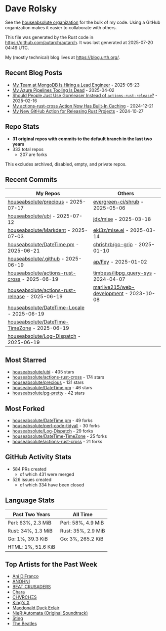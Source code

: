 
# Dave Rolsky

See the [houseabsolute organization](https://github.com/houseabsolute) for the
bulk of my code. Using a GitHub organization makes it easier to collaborate
with others.

This file was generated by the Rust code in
https://github.com/autarch/autarch. It was last generated at 2025-07-20 04:49 UTC.

My (mostly technical) blog lives at https://blog.urth.org/.

## Recent Blog Posts

- [My Team at MongoDB Is Hiring a Lead Engineer](https://blog.urth.org/2025/05/23/my-team-at-mongodb-is-hiring-a-lead-engineer/) - 2025-05-23
- [My Azure Pipelines Tooling Is Dead](https://blog.urth.org/2025/04/02/my-azure-pipelines-tooling-is-dead/) - 2025-04-02
- [Should People Just Use Goreleaser Instead of `actions-rust-release`?](https://blog.urth.org/2025/02/16/should-people-just-use-goreleaser-instead-of-actions-rust-release/) - 2025-02-16
- [My actions-rust-cross Action Now Has Built-In Caching](https://blog.urth.org/2024/12/21/my-actions-rust-cross-action-now-has-built-in-caching/) - 2024-12-21
- [My New GitHub Action for Releasing Rust Projects](https://blog.urth.org/2024/10/27/my-new-github-action-for-releasing-rust-projects/) - 2024-10-27


## Repo Stats
- **31 original repos with commits to the default branch in the last two years**
- 333 total repos
  - 207 are forks

This excludes archived, disabled, empty, and private repos.

## Recent Commits
| My Repos | Others |
|----------|--------|
| [houseabsolute/precious](https://github.com/houseabsolute/precious) - 2025-07-17              | [evergreen-ci/shrub](https://github.com/evergreen-ci/shrub) - 2025-05-06                |
| [houseabsolute/ubi](https://github.com/houseabsolute/ubi) - 2025-07-12              | [jdx/mise](https://github.com/jdx/mise) - 2025-03-18                |
| [houseabsolute/Markdent](https://github.com/houseabsolute/Markdent) - 2025-07-03              | [eki3z/mise.el](https://github.com/eki3z/mise.el) - 2025-03-14                |
| [houseabsolute/DateTime.pm](https://github.com/houseabsolute/DateTime.pm) - 2025-06-21              | [chrishrb/go-grip](https://github.com/chrishrb/go-grip) - 2025-01-10                |
| [houseabsolute/.github](https://github.com/houseabsolute/.github) - 2025-06-19              | [ap/Fey](https://github.com/ap/Fey) - 2025-01-02                |
| [houseabsolute/actions-rust-cross](https://github.com/houseabsolute/actions-rust-cross) - 2025-06-19              | [timbess/libpg_query-sys](https://github.com/timbess/libpg_query-sys) - 2024-04-07                |
| [houseabsolute/actions-rust-release](https://github.com/houseabsolute/actions-rust-release) - 2025-06-19              | [marlive215/web-development](https://github.com/marlive215/web-development) - 2023-10-08                |
| [houseabsolute/DateTime-Locale](https://github.com/houseabsolute/DateTime-Locale) - 2025-06-19              |                 |
| [houseabsolute/DateTime-TimeZone](https://github.com/houseabsolute/DateTime-TimeZone) - 2025-06-19              |                 |
| [houseabsolute/Log-Dispatch](https://github.com/houseabsolute/Log-Dispatch) - 2025-06-19              |                 |


## Most Starred
- [houseabsolute/ubi](https://github.com/houseabsolute/ubi) - 405 stars
- [houseabsolute/actions-rust-cross](https://github.com/houseabsolute/actions-rust-cross) - 174 stars
- [houseabsolute/precious](https://github.com/houseabsolute/precious) - 131 stars
- [houseabsolute/DateTime.pm](https://github.com/houseabsolute/DateTime.pm) - 46 stars
- [houseabsolute/pg-pretty](https://github.com/houseabsolute/pg-pretty) - 42 stars


## Most Forked
- [houseabsolute/DateTime.pm](https://github.com/houseabsolute/DateTime.pm) - 49 forks
- [houseabsolute/perl-code-tidyall](https://github.com/houseabsolute/perl-code-tidyall) - 30 forks
- [houseabsolute/Log-Dispatch](https://github.com/houseabsolute/Log-Dispatch) - 29 forks
- [houseabsolute/DateTime-TimeZone](https://github.com/houseabsolute/DateTime-TimeZone) - 25 forks
- [houseabsolute/actions-rust-cross](https://github.com/houseabsolute/actions-rust-cross) - 21 forks


## GitHub Activity Stats
- 584 PRs created
  - of which 431 were merged
- 526 issues created
  - of which 334 have been closed

## Language Stats
| Past Two Years        | All Time                |
|-----------------------|-------------------------|
| Perl: 63%, 2.3 MiB              | Perl: 58%, 4.9 MiB                |
| Rust: 34%, 1.3 MiB              | Rust: 35%, 2.9 MiB                |
| Go: 1%, 39.3 KiB              | Go: 3%, 265.2 KiB                |
| HTML: 1%, 51.6 KiB              |                 |


## Top Artists for the Past Week
* [Ani DiFranco](https://musicbrainz.org/artist/a7bdc71f-697a-45d9-92b2-a01fbbe50272)
* [ANOHNI](https://musicbrainz.org/artist/91b67275-db2c-4fc2-b51f-82978aeb5c41)
* [BEAT CRUSADERS](https://musicbrainz.org/artist/e8575463-1ef4-4fc7-8d63-b8b12fe3c13b)
* [Chara](https://musicbrainz.org/artist/94812064-a7c2-49d2-b6b0-b9e76289bf87)
* [CHVRCHΞS](https://musicbrainz.org/search?query=CHVRCH%CE%9ES&amp;type=artist&amp;method=indexed)
* [King&#39;s X](https://musicbrainz.org/artist/c8f5272e-8a94-4807-9099-70181e92fc46)
* [Macdonald Duck Eclair](https://musicbrainz.org/artist/9ffe82fa-2fc2-480f-bc32-147a89474d70)
* [NieR:Automata (Original Soundtrack)](https://musicbrainz.org/search?query=NieR%3AAutomata%20%28Original%20Soundtrack%29&amp;type=artist&amp;method=indexed)
* [Sting](https://musicbrainz.org/artist/7944ed53-2a58-4035-9b93-140a71e41c34)
* [The Beatles](https://musicbrainz.org/artist/b10bbbfc-cf9e-42e0-be17-e2c3e1d2600d)

